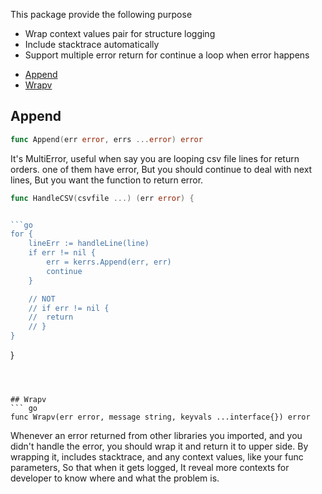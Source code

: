 

This package provide the following purpose

- Wrap context values pair for structure logging
- Include stacktrace automatically
- Support multiple error return for continue a loop when error happens




* [Append](#append)
* [Wrapv](#wrapv)




## Append
``` go
func Append(err error, errs ...error) error
```
It's MultiError, useful when say you are looping csv file lines for return orders. one of them have error, But you should continue to deal with next lines, But you want the function to return error.

```go
func HandleCSV(csvfile ...) (err error) {


```go
for {
	lineErr := handleLine(line)
	if err != nil {
		err = kerrs.Append(err, err)
		continue
	}

	// NOT
	// if err != nil {
	//	return
	// }
}
```

}
```



## Wrapv
``` go
func Wrapv(err error, message string, keyvals ...interface{}) error
```
Whenever an error returned from other libraries you imported, and you didn't handle the error, you should wrap it and return it to upper side. By wrapping it, includes stacktrace, and any context values, like your func parameters, So that when it gets logged, It reveal more contexts for developer to know where and what the problem is.






